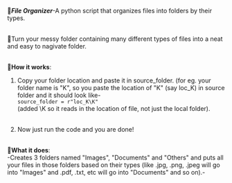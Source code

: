 📂***File Organizer***-A python script that organizes files into folders by their types.<br><br>

🫧Turn your messy folder containing many different types of files into a neat and easy to nagivate folder.<br><br>

📜**How it works**:

1. Copy your folder location and paste it in source_folder. (for eg. your folder name is "K", so you paste the location of "K" (say loc_K) in source folder and it should look like-<br>
`source_folder = r"loc_K\K"`<br>
(added \K so it reads in the location of file, not just the local folder).<br><br>

3. Now just run the code and you are done!<br><br>

📜**What it does**:<br>
 -Creates 3 folders named "Images", "Documents" and "Others" and puts all your files in those folders based on their types (like .jpg, .png, .jpeg will go into "Images" and .pdf, .txt, etc will go into "Documents" and so on).-

